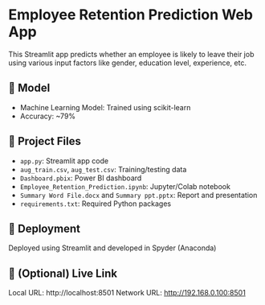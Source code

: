 # Employee Retention Prediction Web App

This Streamlit app predicts whether an employee is likely to leave their job using various input factors like gender, education level, experience, etc.

## 🧠 Model
- Machine Learning Model: Trained using scikit-learn
- Accuracy: ~79%

## 📁 Project Files
- `app.py`: Streamlit app code
- `aug_train.csv`, `aug_test.csv`: Training/testing data
- `Dashboard.pbix`: Power BI dashboard
- `Employee_Retention_Prediction.ipynb`: Jupyter/Colab notebook
- `Summary Word File.docx` and `Summary ppt.pptx`: Report and presentation
- `requirements.txt`: Required Python packages

## 🚀 Deployment
Deployed using Streamlit and developed in Spyder (Anaconda)

## 🔗 (Optional) Live Link
  Local URL: http://localhost:8501
  Network URL: http://192.168.0.100:8501
